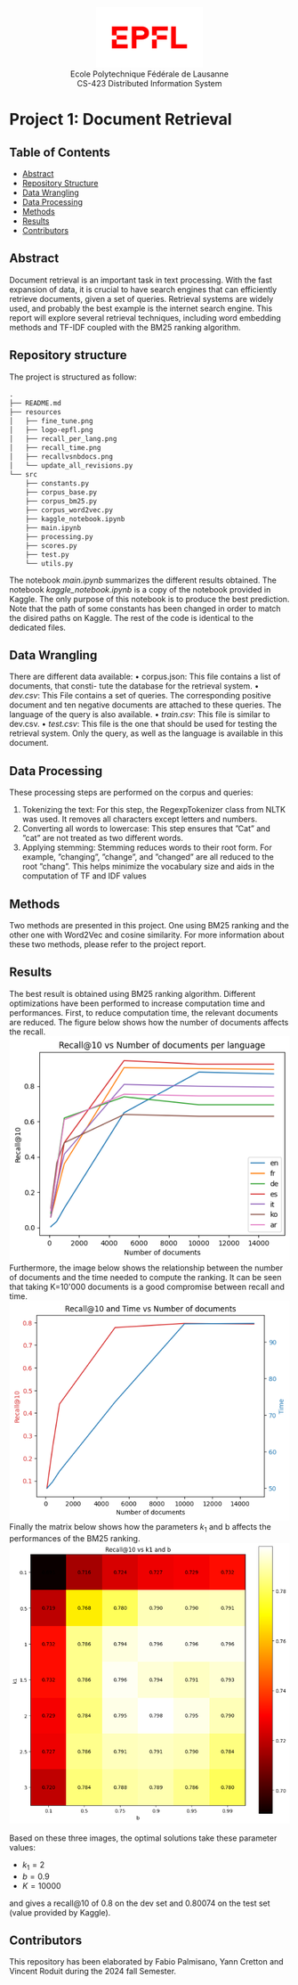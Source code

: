 <div align="center">
<img src="./resources/logo-epfl.png" alt="Example Image" width="192" height="108">
</div>

<div align="center">
Ecole Polytechnique Fédérale de Lausanne
</div> 
<div align="center">
CS-423 Distributed Information System
</div> 

# Project 1: Document Retrieval

## Table of Contents

- [Abstract](#abstract)
- [Repository Structure](#repository-structure)
- [Data Wrangling](#data-wrangling)
- [Data Processing](#data-processing)
- [Methods](#methods)
- [Results](#results)
- [Contributors](#contributors)

## Abstract
Document retrieval is an important task in text
processing. With the fast expansion of data, it is crucial to have
search engines that can efficiently retrieve documents, given a
set of queries. Retrieval systems are widely used, and probably
the best example is the internet search engine. This report will
explore several retrieval techniques, including word embedding
methods and TF-IDF coupled with the BM25 ranking algorithm.

## Repository structure
The project is structured as follow:
```
.
├── README.md
├── resources
│   ├── fine_tune.png
│   ├── logo-epfl.png
│   ├── recall_per_lang.png
│   ├── recall_time.png
│   ├── recallvsnbdocs.png
│   └── update_all_revisions.py
└── src
    ├── constants.py
    ├── corpus_base.py
    ├── corpus_bm25.py
    ├── corpus_word2vec.py
    ├── kaggle_notebook.ipynb
    ├── main.ipynb
    ├── processing.py
    ├── scores.py
    ├── test.py
    └── utils.py
```
The notebook *main.ipynb* summarizes the different results obtained. The notebook *kaggle_notebook.ipynb* is a copy of the notebook provided in Kaggle. The only purpose of this notebook is to produce the best prediction. Note that the path of some constants has been changed in order to match the disired paths on Kaggle. The rest of the code is identical to the dedicated files.

## Data Wrangling
There are different data available:
• corpus.json: This file contains a list of documents, that consti-
tute the database for the retrieval system.
• *dev.csv*: This File contains a set of queries. The corresponding
positive document and ten negative documents are attached to
these queries. The language of the query is also available.
• *train.csv*: This file is similar to dev.csv.
• *test.csv*: This file is the one that should be used for testing the
retrieval system. Only the query, as well as the language is
available in this document.
## Data Processing
These processing steps are performed on the corpus and queries:
1) Tokenizing the text: For this step, the RegexpTokenizer class
from NLTK was used. It removes all characters except letters
and numbers.
2) Converting all words to lowercase: This step ensures that ”Cat”
and ”cat” are not treated as two different words.
3) Applying stemming: Stemming reduces words to their root
form. For example, ”changing”, ”change”, and ”changed” are
all reduced to the root ”chang”. This helps minimize the
vocabulary size and aids in the computation of TF and IDF
values
## Methods
Two methods are presented in this project. One using BM25 ranking and the other one with Word2Vec and cosine similarity. For more information about these two methods, please refer to the project report.
## Results
The best result is obtained using BM25 ranking algorithm. Different optimizations have been performed to increase computation time and performances.
First, to reduce computation time, the relevant documents are reduced. The figure below shows how the number of documents affects the recall.
![image](./resources/recall_per_lang.png)
Furthermore, the image below shows the relationship between the number of documents and the time needed to compute the ranking. It can be seen that taking K=10'000 documents is a good compromise between recall and time.
![image](./resources/recall_time.png)
Finally the matrix below shows how the parameters $k_1$ and b affects the performances of the BM25 ranking.
![image](./resources/fine_tune.png)

Based on these three images, the optimal solutions take these parameter values:
- $k_1=2$
- $b=0.9$
- $K=10000$

and gives a recall@10 of 0.8 on the dev set and 0.80074 on the test set (value provided by Kaggle).
## Contributors
This repository has been elaborated by Fabio Palmisano, Yann Cretton and Vincent Roduit during the 2024 fall Semester.